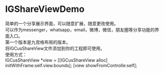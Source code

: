 # IGShareViewDemo
简单的一个分享展示界面，可以随意扩展，随意更改使用。 <br>
可以作为messenger，whatsapp，email，微博，微信，朋友圈等分享功能的界面入口。<br>
第一个版本是九宫格布局的版本。<br>
将IGCusShareView文件添加到你的工程即可使用。<br>
使用方式：<br>
IGCusShareView *view = [[IGCusShareView alloc] initWithFrame:self.view.bounds];
[view showFromControlle:self];
